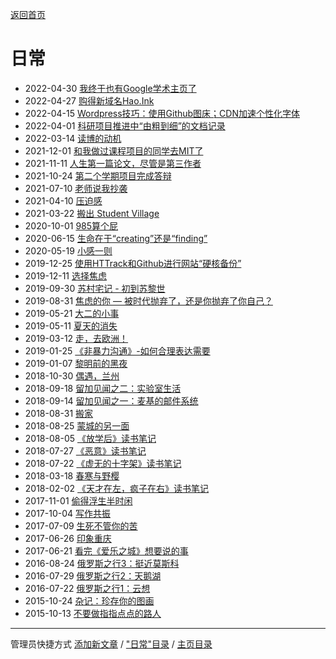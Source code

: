 [返回首页](https://hao.ink)

# 日常
- 2022-04-30 [我终于也有Google学术主页了](/posts/richang/2022_04_30)
- 2022-04-27 [购得新域名Hao.Ink](/posts/richang/2022_04_27)
- 2022-04-15 [Wordpress技巧：使用Github图床；CDN加速个性化字体](/posts/richang/2022_04_15)
- 2022-04-01 [科研项目推进中“由粗到细”的文档记录](/posts/richang/2022_04_01)
- 2022-03-14 [读博的动机](/posts/richang/2022_03_14)
- 2021-12-01 [和我做过课程项目的同学去MIT了](/posts/richang/2021_12_01)
- 2021-11-11 [人生第一篇论文，尽管是第三作者](/posts/richang/2021_11_11)
- 2021-10-24 [第二个学期项目完成答辩](/posts/richang/2021_10_24)
- 2021-07-10 [老师说我抄袭](/posts/richang/2021_07_10)
- 2021-04-10 [压迫感](/posts/richang/2021_04_10)
- 2021-03-22 [搬出 Student Village](/posts/richang/2021_03_22)
- 2020-10-01 [985算个屁](/posts/richang/2020_10_01)
- 2020-06-15 [生命在于“creating”还是“finding”](/posts/richang/2020_06_15)
- 2020-05-19 [小感一则](/posts/richang/2020_05_19)
- 2019-12-25 [使用HTTrack和Github进行网站“硬核备份”](/posts/richang/2019_12_25)
- 2019-12-11 [选择焦虑](/posts/richang/2019_12_11)
- 2019-09-30 [苏村宅记 - 初到苏黎世](/posts/richang/2019_09_30)
- 2019-08-31 [焦虑的你 — 被时代抛弃了，还是你抛弃了你自己？](/posts/richang/2019_08_31)
- 2019-05-21 [大二的小事](/posts/richang/2019_05_21)
- 2019-05-11 [夏天的消失](/posts/richang/2019_05_11)
- 2019-03-12 [走，去欧洲！](/posts/richang/2019_03_12)
- 2019-01-25 [《非暴力沟通》-如何合理表达需要](/posts/richang/2019_01_25)
- 2019-01-07 [黎明前的黑夜](/posts/richang/2019_01_07)
- 2018-10-30 [偶遇，兰州](/posts/richang/2018_10_30)
- 2018-09-18 [留加见闻之二：实验室生活](/posts/richang/2018_09_18)
- 2018-09-14 [留加见闻之一：麦基的邮件系统](/posts/richang/2018_09_14)
- 2018-08-31 [搬家](/posts/richang/2018_08_31)
- 2018-08-25 [蒙城的另一面](/posts/richang/2018_08_25)
- 2018-08-05 [《放学后》读书笔记](/posts/richang/2018_08_05)
- 2018-07-27 [《恶意》读书笔记](/posts/richang/2018_07_27)
- 2018-07-22 [《虚无的十字架》读书笔记](/posts/richang/2018_07_22)
- 2018-03-18 [春寒与野樱](/posts/richang/2018_03_18)
- 2018-02-02 [《天才在左，疯子在右》读书笔记](/posts/richang/2018_02_02)
- 2017-11-01 [偷得浮生半时闲](/posts/richang/2017_11_01)
- 2017-10-04 [写作共振](/posts/richang/2017_10_04)
- 2017-07-09 [生死不管你的苦](/posts/richang/2017_07_09)
- 2017-06-26 [印象重庆](/posts/richang/2017_06_26)
- 2017-06-21 [看完《爱乐之城》想要说的事](/posts/richang/2017_06_21)
- 2016-08-24 [俄罗斯之行3：挺近莫斯科](/posts/richang/2016_08_24)
- 2016-07-29 [俄罗斯之行2：天鹅湖](/posts/richang/2016_07_29)
- 2016-07-22 [俄罗斯之行1：云想](/posts/richang/2016_07_22)
- 2015-10-24 [杂记：珍存你的图画](/posts/richang/2015_10_24)
- 2015-10-13 [不要做指指点点的路人](/posts/richang/2015_10_13)

---
管理员快捷方式 [添加新文章](https://github.com/xiangshuink/xiangshuink.github.io/tree/main/posts/richang) / ["日常"目录](https://github.com/xiangshuink/xiangshuink.github.io/tree/main/posts) / [主页目录](https://github.com/xiangshuink/xiangshuink.github.io)
